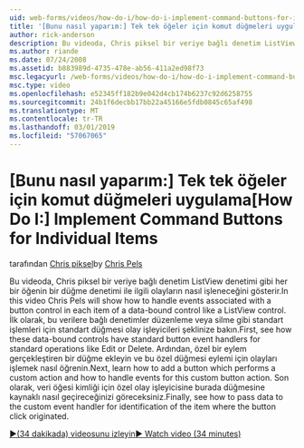 ```yaml
---
uid: web-forms/videos/how-do-i/how-do-i-implement-command-buttons-for-individual-items
title: '[Bunu nasıl yaparım:] Tek tek öğeler için komut düğmeleri uygulama | Microsoft Docs'
author: rick-anderson
description: Bu videoda, Chris piksel bir veriye bağlı denetim ListView denetimi gibi her bir öğenin bir düğme denetimi ile ilgili olayların nasıl işleneceğini gösterir. İlk olarak...
ms.author: riande
ms.date: 07/24/2008
ms.assetid: b883989d-4735-478e-ab56-411a2ed98f73
msc.legacyurl: /web-forms/videos/how-do-i/how-do-i-implement-command-buttons-for-individual-items
msc.type: video
ms.openlocfilehash: e52345ff182b9e042d4cb174b6237c92d6258755
ms.sourcegitcommit: 24b1f6decbb17bb22a45166e5fdb0845c65af498
ms.translationtype: MT
ms.contentlocale: tr-TR
ms.lasthandoff: 03/01/2019
ms.locfileid: "57067065"
---
```

<a name="how-do-i-implement-command-buttons-for-individual-items"></a><span data-ttu-id="1209d-104">[Bunu nasıl yaparım:] Tek tek öğeler için komut düğmeleri uygulama</span><span class="sxs-lookup"><span data-stu-id="1209d-104">[How Do I:] Implement Command Buttons for Individual Items</span></span>
====================
<span data-ttu-id="1209d-105">tarafından [Chris piksel](https://twitter.com/chrispels)</span><span class="sxs-lookup"><span data-stu-id="1209d-105">by [Chris Pels](https://twitter.com/chrispels)</span></span>

<span data-ttu-id="1209d-106">Bu videoda, Chris piksel bir veriye bağlı denetim ListView denetimi gibi her bir öğenin bir düğme denetimi ile ilgili olayların nasıl işleneceğini gösterir.</span><span class="sxs-lookup"><span data-stu-id="1209d-106">In this video Chris Pels will show how to handle events associated with a button control in each item of a data-bound control like a ListView control.</span></span> <span data-ttu-id="1209d-107">İlk olarak, bu verilere bağlı denetimler düzenleme veya silme gibi standart işlemleri için standart düğmesi olay işleyicileri şeklinize bakın.</span><span class="sxs-lookup"><span data-stu-id="1209d-107">First, see how these data-bound controls have standard button event handlers for standard operations like Edit or Delete.</span></span> <span data-ttu-id="1209d-108">Ardından, özel bir eylem gerçekleştiren bir düğme ekleyin ve bu özel düğmesi eylemi için olayları işlemek nasıl öğrenin.</span><span class="sxs-lookup"><span data-stu-id="1209d-108">Next, learn how to add a button which performs a custom action and how to handle events for this custom button action.</span></span> <span data-ttu-id="1209d-109">Son olarak, veri öğesi kimliği için özel olay işleyicisine burada düğmesine kaynaklı nasıl geçireceğinizi göreceksiniz.</span><span class="sxs-lookup"><span data-stu-id="1209d-109">Finally, see how to pass data to the custom event handler for identification of the item where the button click originated.</span></span>

[<span data-ttu-id="1209d-110">&#9654;(34 dakikada) videosunu izleyin</span><span class="sxs-lookup"><span data-stu-id="1209d-110">&#9654; Watch video (34 minutes)</span></span>](https://channel9.msdn.com/Blogs/ASP-NET-Site-Videos/how-do-i-implement-command-buttons-for-individual-items)
